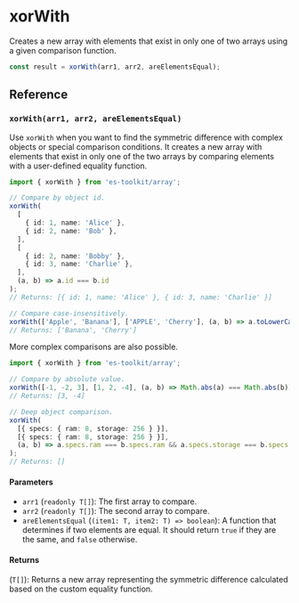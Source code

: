 # xorWith

Creates a new array with elements that exist in only one of two arrays using a given comparison function.

```typescript
const result = xorWith(arr1, arr2, areElementsEqual);
```

## Reference

### `xorWith(arr1, arr2, areElementsEqual)`

Use `xorWith` when you want to find the symmetric difference with complex objects or special comparison conditions. It creates a new array with elements that exist in only one of the two arrays by comparing elements with a user-defined equality function.

```typescript
import { xorWith } from 'es-toolkit/array';

// Compare by object id.
xorWith(
  [
    { id: 1, name: 'Alice' },
    { id: 2, name: 'Bob' },
  ],
  [
    { id: 2, name: 'Bobby' },
    { id: 3, name: 'Charlie' },
  ],
  (a, b) => a.id === b.id
);
// Returns: [{ id: 1, name: 'Alice' }, { id: 3, name: 'Charlie' }]

// Compare case-insensitively.
xorWith(['Apple', 'Banana'], ['APPLE', 'Cherry'], (a, b) => a.toLowerCase() === b.toLowerCase());
// Returns: ['Banana', 'Cherry']
```

More complex comparisons are also possible.

```typescript
import { xorWith } from 'es-toolkit/array';

// Compare by absolute value.
xorWith([-1, -2, 3], [1, 2, -4], (a, b) => Math.abs(a) === Math.abs(b));
// Returns: [3, -4]

// Deep object comparison.
xorWith(
  [{ specs: { ram: 8, storage: 256 } }],
  [{ specs: { ram: 8, storage: 256 } }],
  (a, b) => a.specs.ram === b.specs.ram && a.specs.storage === b.specs.storage
);
// Returns: []
```

#### Parameters

- `arr1` (`readonly T[]`): The first array to compare.
- `arr2` (`readonly T[]`): The second array to compare.
- `areElementsEqual` (`(item1: T, item2: T) => boolean`): A function that determines if two elements are equal. It should return `true` if they are the same, and `false` otherwise.

#### Returns

(`T[]`): Returns a new array representing the symmetric difference calculated based on the custom equality function.
